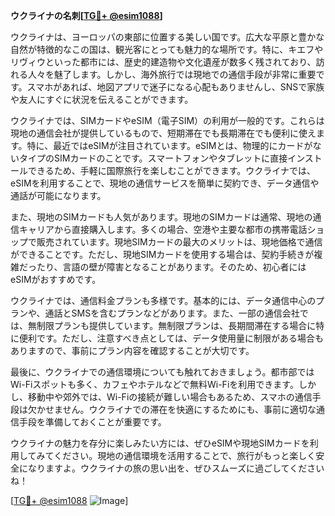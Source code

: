 **ウクライナの名刺[[TG💪+ @esim1088](https://t.me/s/esim1088)]**

ウクライナは、ヨーロッパの東部に位置する美しい国です。広大な平原と豊かな自然が特徴的なこの国は、観光客にとっても魅力的な場所です。特に、キエフやリヴィウといった都市には、歴史的建造物や文化遺産が数多く残されており、訪れる人々を魅了します。しかし、海外旅行では現地での通信手段が非常に重要です。スマホがあれば、地図アプリで迷子になる心配もありませんし、SNSで家族や友人にすぐに状況を伝えることができます。

ウクライナでは、SIMカードやeSIM（電子SIM）の利用が一般的です。これらは現地の通信会社が提供しているもので、短期滞在でも長期滞在でも便利に使えます。特に、最近ではeSIMが注目されています。eSIMとは、物理的にカードがないタイプのSIMカードのことです。スマートフォンやタブレットに直接インストールできるため、手軽に国際旅行を楽しむことができます。ウクライナでは、eSIMを利用することで、現地の通信サービスを簡単に契約でき、データ通信や通話が可能になります。

また、現地のSIMカードも人気があります。現地のSIMカードは通常、現地の通信キャリアから直接購入します。多くの場合、空港や主要な都市の携帯電話ショップで販売されています。現地SIMカードの最大のメリットは、現地価格で通信ができることです。ただし、現地SIMカードを使用する場合は、契約手続きが複雑だったり、言語の壁が障害となることがあります。そのため、初心者にはeSIMがおすすめです。

ウクライナでは、通信料金プランも多様です。基本的には、データ通信中心のプランや、通話とSMSを含むプランなどがあります。また、一部の通信会社では、無制限プランも提供しています。無制限プランは、長期間滞在する場合に特に便利です。ただし、注意すべき点としては、データ使用量に制限がある場合もありますので、事前にプラン内容を確認することが大切です。

最後に、ウクライナでの通信環境についても触れておきましょう。都市部ではWi-Fiスポットも多く、カフェやホテルなどで無料Wi-Fiを利用できます。しかし、移動中や郊外では、Wi-Fiの接続が難しい場合もあるため、スマホの通信手段は欠かせません。ウクライナでの滞在を快適にするためにも、事前に適切な通信手段を準備しておくことが重要です。

ウクライナの魅力を存分に楽しみたい方には、ぜひeSIMや現地SIMカードを利用してみてください。現地の通信環境を活用することで、旅行がもっと楽しく安全になりますよ。ウクライナの旅の思い出を、ぜひスムーズに過ごしてくださいね！

[[TG💪+ @esim1088](https://t.me/s/esim1088) ![Image](https://i.postimg.cc/Y0z9fWf4/image.png)]